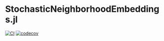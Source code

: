 # StochasticNeighborhoodEmbeddings.jl

[![CI](https://github.com/SebastianAment/StochasticNeighborhoodEmbeddings.jl/actions/workflows/CI.yml/badge.svg)](https://github.com/SebastianAment/StochasticNeighborhoodEmbeddings.jl/actions/workflows/CI.yml)
[![codecov](https://codecov.io/gh/SebastianAment/StochasticNeighborhoodEmbeddings.jl/branch/main/graph/badge.svg?token=7XC30ON7GR)](https://codecov.io/gh/SebastianAment/StochasticNeighborhoodEmbeddings.jl)
